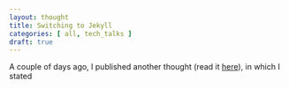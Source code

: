 ```yaml
---
layout: thought
title: Switching to Jekyll
categories: [ all, tech_talks ]
draft: true
---
```


A couple of days ago, I published another thought (read it [here](/thought/my-first-thought)), in which I stated
